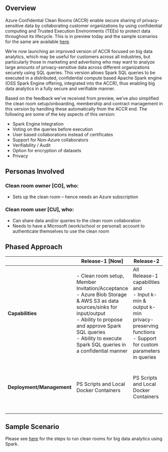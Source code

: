 ## Overview
Azure Confidential Clean Rooms (ACCR) enable secure sharing of privacy-sensitive data by collaborating customer organizations by using confidential computing and Trusted Execution Environments (TEEs) to protect data throughout its lifecycle. This is in preview today and the sample scenarios for the same are available [here](../README.md).

We’re now launching an improved version of ACCR focused on big data analytics, which may be useful for customers across all industries, but particularly those in marketing and advertising who may want to analyze large amounts of privacy-sensitive data across different organizations securely using SQL queries. This version allows Spark SQL queries to be executed in a distributed, confidential compute based Apache Spark engine (OSS Spark Engine offering, integrated into the ACCR), thus enabling big data analytics in a fully secure and verifiable manner.

Based on the feedback we’ve received from preview, we’ve also simplified the clean room setup/onboarding, membership and contract management in this version by handling these automatically from the ACCR end. The following are some of the key aspects of this version:
- Spark Engine Integration
- Voting on the queries before execution
- User based collaborations instead of certificates
- Support for Non-Azure collaborators
- Verifiability / Audit
- Option for encryption of datasets
- Privacy

## Personas Involved
### Clean room owner [CO], who:
- Sets up the clean room – hence needs an Azure subscription
### Clean room user [CU], who:
- Can share data and/or queries to the clean room collaboration
- Needs to have a Microsoft (work/school or personal) account to authenticate themselves to use the clean room

## Phased Approach

|                      | Release-1 [Now]                                                                 | Release-2                                                                 | Preview-1                        | Preview-2                        |
|----------------------|----------------------------------------------------------------------------------|---------------------------------------------------------------------------|----------------------------------|----------------------------------|
| **Capabilities**     | - Clean room setup, Member Invitation/Acceptance<br>- Azure Blob Storage & AWS S3 as data sources/sinks for input/output<br>- Ability to propose and approve Spark SQL queries<br>- Ability to execute Spark SQL queries in a confidential manner | All Release-1 capabilities and<br>- Input k-min & output k-min privacy-preserving functions<br>- Support for custom parameters in queries | All Release-2 capabilities       | All Release-2 capabilities       |
| **Deployment/Management** | PS Scripts and Local Docker Containers                                         | PS Scripts and Local Docker Containers                                    | Azure CLI / PS Scripts + Frontend API (without UI) using cleanroom RP | Azure Portal + Frontend UI and/or Azure CLI/PS Scripts |

## Sample Scenario
Please see [here](README.md) for the steps to run clean rooms for big data analytics using Spark.
